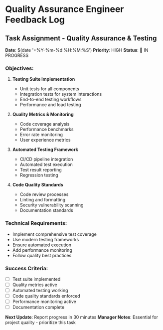 # Quality Assurance Engineer Feedback Log

## Task Assignment - Quality Assurance & Testing
**Date**: $(date '+%Y-%m-%d %H:%M:%S')
**Priority**: HIGH
**Status**: 🔄 IN PROGRESS

### Objectives:
1. **Testing Suite Implementation**
   - Unit tests for all components
   - Integration tests for system interactions
   - End-to-end testing workflows
   - Performance and load testing

2. **Quality Metrics & Monitoring**
   - Code coverage analysis
   - Performance benchmarks
   - Error rate monitoring
   - User experience metrics

3. **Automated Testing Framework**
   - CI/CD pipeline integration
   - Automated test execution
   - Test result reporting
   - Regression testing

4. **Code Quality Standards**
   - Code review processes
   - Linting and formatting
   - Security vulnerability scanning
   - Documentation standards

### Technical Requirements:
- Implement comprehensive test coverage
- Use modern testing frameworks
- Ensure automated execution
- Add performance monitoring
- Follow quality best practices

### Success Criteria:
- [ ] Test suite implemented
- [ ] Quality metrics active
- [ ] Automated testing working
- [ ] Code quality standards enforced
- [ ] Performance monitoring active
- [ ] Documentation complete

**Next Update**: Report progress in 30 minutes
**Manager Notes**: Essential for project quality - prioritize this task
